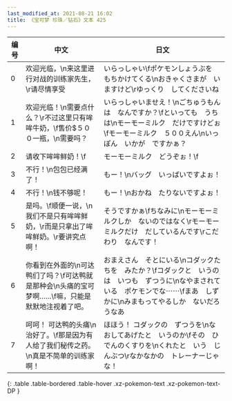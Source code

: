 ```yaml
---
last_modified_at: 2021-08-21 16:02
title: 《宝可梦 珍珠／钻石》文本 425
---
```

| 编号 | 中文 | 日文 |
| ---- | ---- | ---- |
| 0 | 欢迎光临，\n来这里进行对战的训练家先生，\r请尽情享受 | いらっしゃい\fポケモンしょうぶを　もちかけてくる\nおきゃくさまが　いますけど\rゆっくり　してくださいね |
| 1 | 欢迎光临！\n需要点什么？\r不过这里只有哞哞牛奶，\f售价$５００一瓶，\n需要吗？ | いらっしゃいませえ！\nごちゅうもんは　なんですか？\fといっても　うちは\nモーモーミルク　だけですけどぉ\fモーモーミルク　５００えん\nいっぽん　いかが　ですかぁ？ |
| 2 | 请收下哞哞鲜奶！\f | モーモーミルク　どうぞぉ！\f |
| 3 | 不行！\n包包已经满了！ | もー！\nバッグ　いっぱいですよぉ！ |
| 4 | 不行！\n钱不够呢！ | もー！\nおかね　たりないですよぉ！ |
| 5 | 是吗。\f顺便一说，\n我们不是只有哞哞鲜奶，\r而是只拿出了哞哞鲜奶。\r要讲究点啊！ | そうですかぁ\fちなみに\nモーモーミルクしか　ないのではなく\rモーモーミルクだけ　だしているんです\rこだわり　なんです！ |
| 6 | 你看到在外面的\n可达鸭们了吗？\f可达鸭就是那种会\n头痛的宝可梦啊……\f嘛，只能是默默地注视着了吧。 | おまえさん　そとにいる\nコダックたちを　みたか？\fコダックと　いうのは　いつも　ずつうに\nなやまされている　ポケモンでな⋯⋯\fまあ　しずかに\nみまもってやるしか　ないだろうなあ |
| 7 | 呵呵！ 可达鸭的头痛\n治好了。\f那是因为有人给了我们秘传之药。\n真是不简单的训练家啊！ | ほほう！ コダックの　ずつうを\nなおしてあげたと　いうのか\fその　ひでんのくすりを\nくれたと　いう　じんぶつ\rなかなかの　トレーナーじゃな！ |
{: .table .table-bordered .table-hover .xz-pokemon-text .xz-pokemon-text-DP }